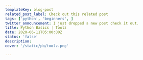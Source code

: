 ```yaml
---
templateKey: blog-post
related_post_label: Check out this related post
tags: ['python', 'beginners', ]
twitter_announcement: I just dropped a new post check it out.
title: Python Basics | Toolz
date: 2020-06-11T05:00:00Z
status: 'false'
description:
cover: '/static/pb/toolz.png'

---
```


<!--
<p style='text-align: center'>
<a href='https://waylonwalker.com/toolz'>
  <img
    style='width:500px; max-width:80%; margin: auto;'
    src="https://images.waylonwalker.com/toolz.png"
    alt="Read more from the Python Basics | Toolz article"
  />
  </a>
</p>

-->
